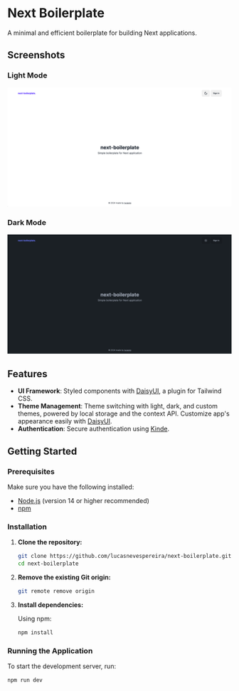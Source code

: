 # Next Boilerplate

A minimal and efficient boilerplate for building Next applications.

## Screenshots

### Light Mode
![Light Mode Screenshot](public/screenshot-light.png)

### Dark Mode
![Dark Mode Screenshot](public/screenshot-dark.png)

## Features

- **UI Framework**: Styled components with [DaisyUI](https://daisyui.com/), a plugin for Tailwind CSS.
- **Theme Management**: Theme switching with light, dark, and custom themes, powered by local storage and the context API. Customize app's appearance easily with [DaisyUI](https://daisyui.com/).
- **Authentication**: Secure authentication using [Kinde](https://kinde.com/).

## Getting Started

### Prerequisites

Make sure you have the following installed:

- [Node.js](https://nodejs.org/) (version 14 or higher recommended)
- [npm](https://www.npmjs.com/)

### Installation

1. **Clone the repository:**

    ```bash
    git clone https://github.com/lucasnevespereira/next-boilerplate.git
    cd next-boilerplate
    ```

2. **Remove the existing Git origin:**

    ```bash
    git remote remove origin
    ```

3. **Install dependencies:**

    Using npm:
    ```bash
    npm install
    ```


### Running the Application

To start the development server, run:

```bash
npm run dev
```